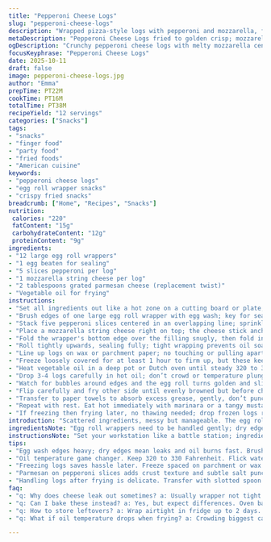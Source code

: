 ```yaml
---
title: "Pepperoni Cheese Logs"
slug: "pepperoni-cheese-logs"
description: "Wrapped pizza-style logs with pepperoni and mozzarella, fried or frozen for later. Uses egg roll wrappers for crunch. Freeze well, fry to golden-brown crisp outside, gooey cheese inside. Swaps sausage for pepperoni, adds parmesan twist. Oil temp crucial at low 320-330°F. Avoid bursting cheese; fry low and watch bubbles. Quick prep, adaptable, snack or party food."
metaDescription: "Pepperoni Cheese Logs fried to golden crisp; mozzarella core plus parmesan edge crunch. Freeze-friendly, quick prep, low oil temp key for no cheesy mess."
ogDescription: "Crunchy pepperoni cheese logs with melty mozzarella center and parmesan twist. Freeze solid, fry low 320-330°F, watch bubbles and color shifts for best results."
focusKeyphrase: "Pepperoni Cheese Logs"
date: 2025-10-11
draft: false
image: pepperoni-cheese-logs.jpg
author: "Emma"
prepTime: PT22M
cookTime: PT16M
totalTime: PT38M
recipeYield: "12 servings"
categories: ["Snacks"]
tags:
- "snacks"
- "finger food"
- "party food"
- "fried foods"
- "American cuisine"
keywords:
- "pepperoni cheese logs"
- "egg roll wrapper snacks"
- "crispy fried snacks"
breadcrumb: ["Home", "Recipes", "Snacks"]
nutrition: 
 calories: "220"
 fatContent: "15g"
 carbohydrateContent: "12g"
 proteinContent: "9g"
ingredients:
- "12 large egg roll wrappers"
- "1 egg beaten for sealing"
- "5 slices pepperoni per log"
- "1 mozzarella string cheese per log"
- "2 tablespoons grated parmesan cheese (replacement twist)"
- "Vegetable oil for frying"
instructions:
- "Set all ingredients out like a hot zone on a cutting board or plate; clutter kills speed."
- "Brush edges of one large egg roll wrapper with egg wash; key for sealing, no leaks."
- "Stack five pepperoni slices centered in an overlapping line; sprinkle a pinch of parmesan over pepperoni."
- "Place a mozzarella string cheese right on top; the cheese stick anchors the filling."
- "Fold the wrapper's bottom edge over the filling snugly, then fold in the sides like a loose envelope."
- "Roll tightly upwards, sealing fully; tight wrapping prevents oil soaking and cheese escape."
- "Line up logs on wax or parchment paper; no touching or pulling apart later will be a nightmare."
- "Freeze loosely covered for at least 1 hour to firm up, but these keep well up to 6 months in a bag."
- "Heat vegetable oil in a deep pot or Dutch oven until steady 320 to 330 degrees Fahrenheit; flick water drops to test, but thermometer is best."
- "Drop 3-4 logs carefully in hot oil; don’t crowd or temperature plunges wreck the crust."
- "Watch for bubbles around edges and the egg roll turns golden and slightly bubbled crust; about 1.5 to 2 minutes per side."
- "Flip carefully and fry other side until evenly browned but before cheese tries to ooze out; cheese leak = waste and hot oil burns."
- "Transfer to paper towels to absorb excess grease, gently, don’t puncture."
- "Repeat with rest. Eat hot immediately with marinara or a tangy mustard dip."
- "If freezing then frying later, no thawing needed; drop frozen logs right into oil, just add a minute or two longer frying."
introduction: "Scattered ingredients, messy but manageable. The egg roll wrapper isn’t just a wrapper it’s your shield against exploding molten cheese. More than once a rushed fold has meant a lava leak. Pepperoni slices layer like cards stacked in a little line, adds that meaty pop. Skip sausage; pepperoni is convenient, smaller, crispier edges. Adding parmesan gives the edges an extra crunch and subtle saltiness, a little twist I picked up after second batch burned out. Freeze? Totally worth it. Frying hot oil sounds mean but watch the bubbles and golden hue. Perfect sound is soft sizzle, no violent splatter. No crowding or oil temp drops or you get rubbery yuck. Salad on side is a waste but marinara dipping is essential. I learned every step by mistakes; don’t rush folds or oil heaters. Also, toss a few logs frozen into the fryer for on-demand snack attacks."
ingredientsNote: "Egg roll wrappers need to be handled gently; dry edges won’t seal right—use beaten egg generously. Pepperoni slices vary by brand; spicy or sweet, buy what you like but stick to slices for uniform layering. String cheese is non-negotiable, that melty core is what makes these logs worth the mess. Parmesan is the secret upgrade; no shredded jumbo cheese allowed, finely grated for quick affinity with oil surface. If out of egg use milk or water mixed with a tiny bit of flour as sealing agent but expect less hold. Vegetable oil needs volume and depth to submerge fully; peanut or canola oil work to avoid flavor clashes. Freeze logs separated by wax paper or squashing happens; label bag and push air out for keeping months. Logs can be swapped for turkey pepperoni or vegan cheese if desired; frying timing may vary slightly."
instructionsNote: "Set your workstation like a battle station; ingredient layout saves you time and nerves. Egg wash on edges is non-negotiable or you'll be chasing melted cheese dripping in hot oil. Your folds resemble envelopes but tighter rolls equal less oil seepage and fewer breaks in frying. Freeze logs on a sheet first—warehousing loose versions in bags before firming causes stuck messes. Use a thermometer—not guesswork. 320 to 330°F is the sweet spot: too hot and wrapper burns fast, too cold and oil soaks in making soggy logs. Drop 3 to 4 max; crowding drops temp and leads to pale, greasy logs. Watch edges for bubbling and color change; sensory cues beat timers here. Flip once you see golden underside, fry just before cheese melts through cracks. After frying, blot but don’t flip too much or you break the crust. Serve immediately; leftovers turn chewy. No thawing needed if frozen, just add frying time."
tips:
- "Egg wash edges heavy; dry edges mean leaks and oil burns fast. Brush well or face cheese lava. Fold tight like envelope. Loose = oil seeps, wrapper soggy, cheese escapes. Roll upwards - keep tension. Don’t rush or tear. Practice folds on empty wrapper. Keep filling centered; uneven layers cause breaks."
- "Oil temperature game changer. Keep 320 to 330 Fahrenheit. Flick water for test, bubbles small, sound soft sizzle but no violent splatter. Too hot? Wrapper chars fast, cheese melts too quick and oozes out. Too cool? Logs absorb oil like sponge, rubbery crust. Use thermometer if possible, worth hassle."
- "Freezing logs saves hassle later. Freeze spaced on parchment or wax paper or logs stick and tear when separated. Label bag if long storage. Freeze solid minimum 1 hour or up to 6 months. Fry logs frozen directly; add extra minute or two to frying time. No thawing, wrapper stays crispier and filling stays intact."
- "Parmesan on pepperoni slices adds crust texture and subtle salt punch. Use finely grated only; shredded bulky cheese won’t crisp well. Sprinkle light pinch as extra crunch upgrade found after many burned batches without it. Also try swapping turkey pepperoni, but adjust cooking time since thinner or less fat affects fry time."
- "Handling logs after frying is delicate. Transfer with slotted spoon carefully; don’t poke or flip much on paper towel or crust may crack. Blot excess oil gently but avoid crushing, breaks wrapper seal. Serve hot or warm; crust loses crunch if sitting long. Reheated logs best in oven, not microwave, oven keeps wrapper firm."
faq:
- "q: Why does cheese leak out sometimes? a: Usually wrapper not tight enough. Egg wash edges missed or dry. Cheese expands fast under heat and pushes out weak spots. Foldings need tension; practice essential. Too hot oil also melts cheese faster than wrapper can hold. Patch tears with egg wash or rewrap before frying."
- "q: Can I bake these instead? a: Yes, but expect differences. Oven bake 400 Fahrenheit 12-15 minutes; less oil, less crisp, softer edges. Texture changes. Cheese melts slower, less browning. Frying gives bubble pockets, crisp outside, ooze inside dynamics you won’t replicate in oven. Good choice if avoiding oil, but adjust expectations."
- "q: How to store leftovers? a: Wrap airtight in fridge up to 2 days. Reheat in oven for best crunch. Avoid microwave - gets soggy wrapper. Logs freeze well frozen solid; thawing not recommended. Reheat frozen solids with extra time in fry or oven. Use wax paper between layers to prevent sticking when freezing multiples."
- "q: What if oil temperature drops when frying? a: Crowding biggest cause. Drop to 300 or below = greasy, pale logs, rubbery crust. Fry max 3-4 logs at once, wait for temp rebound before next batch. Use thermometer if available or test flick water regularly. Use vegetable oil with high smoke point. Fresh oil keeps flavor crisp; reused oil darkens taste."

---
```

